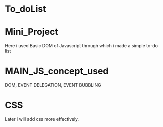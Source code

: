 # To_doList
# Mini_Project
Here i used Basic DOM  of Javascript through which i made a simple to-do list
# MAIN_JS_concept_used
DOM,
EVENT DELEGATION,
EVENT BUBBLING
# CSS
Later  i will add css more effectively.
